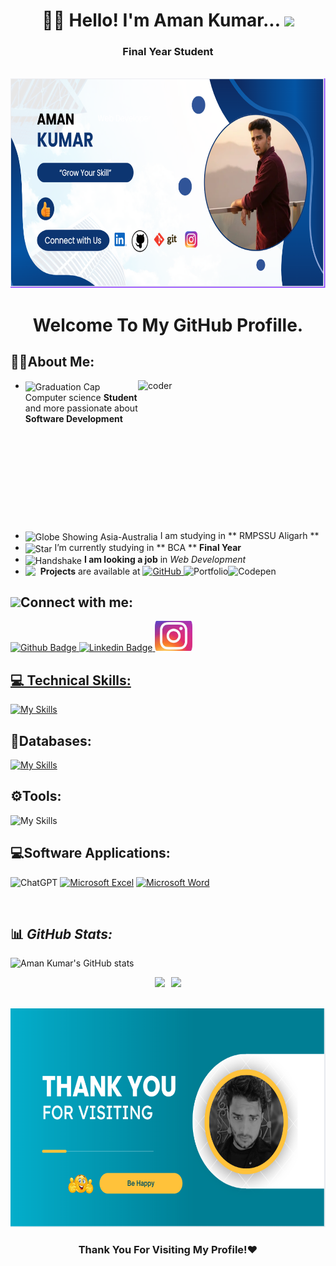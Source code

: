 # <div align="center"> 👨‍🎓 Hello! I'm Aman Kumar... <img src="https://media.giphy.com/media/hvRJCLFzcasrR4ia7z/giphy.gif" height="25px"></div>
<h3 align="center">Final Year Student </h3>
<br />

<img width="1000" height="335" src="Screenshot 2025-10-06 105528.png">


 # <div align="center"> Welcome To My GitHub Profille. </div>
 

  ## 🧑‍💻About Me:

  <img align="right" alt= "coder" width="300" height="240" src="coding-gif-1-unscreen.gif"/>

  
  - <img src="https://raw.githubusercontent.com/Tarikul-Islam-Anik/Animated-Fluent-Emojis/master/Emojis/Objects/Graduation%20Cap.png" alt="Graduation Cap" width="30" align="center" /> Computer science **Student** and more passionate about **Software Development**
- <img src="https://raw.githubusercontent.com/Tarikul-Islam-Anik/Animated-Fluent-Emojis/master/Emojis/Travel%20and%20places/Globe%20Showing%20Asia-Australia.png" alt="Globe Showing Asia-Australia" width="30" align="center" /> I am studying in  ** RMPSSU Aligarh **
- <img src="https://raw.githubusercontent.com/Tarikul-Islam-Anik/Animated-Fluent-Emojis/master/Emojis/Travel%20and%20places/Star.png" alt="Star" width="30" align=center /> I’m currently studying in ** BCA **  **Final Year** 
- <img src="https://raw.githubusercontent.com/Tarikul-Islam-Anik/Animated-Fluent-Emojis/master/Emojis/Hand%20gestures/Handshake.png" alt="Handshake" width="30" align=center /> **I am looking a job** in  *Web *Development**
- <img align='left' src="https://raw.githubusercontent.com/Tarikul-Islam-Anik/Animated-Fluent-Emojis/master/Emojis/Travel%20and%20places/Rocket.png" width="24" align="center"> **Projects** are available at <a href="https://github.com/student-AmanKumar">![GitHub](https://img.shields.io/badge/github-%23121011.svg?style=flat-square&logo=github&logoColor=white) </a>
![Portfolio](https://img.shields.io/badge/Portfolio-%23000000.svg?style=flat-square&logo=firefox&logoColor=#FF7139)![Codepen](https://img.shields.io/badge/Codepen-%23000000.svg?style=flat-square&logo=codepen&logoColor=#FF7139)



<h2><img src="https://raw.githubusercontent.com/ShahriarShafin/ShahriarShafin/main/Assets/handshake.gif" width="90px" style="max-width: 100%; user-select: auto;">Connect with me:</h2>

<div id="badges">
  <a href="https://github.com/student-AmanKumar">
    <img src="https://img.shields.io/badge/Github-013243?style=for-the-badge&logo=Github&logoColor=white" alt="Github Badge"/>
  </a>
   <a href="https://www.linkedin.com/in/aman-kumar-462a21316/">
    <img src="https://img.shields.io/badge/Linkedin-blue?style=for-the-badge&logo=linkedin&logoColor=white" alt="Linkedin Badge"/>
  </a>
  <a href="#">
  <img width="60px" src="image.png">
  
  ## 💻 Technical Skills:
[![My Skills](https://skillicons.dev/icons?i=python,html,css,c,cpp)](https://skillicons.dev)
## 📅Databases:
[![My Skills](https://skillicons.dev/icons?i=mysql,oracle)](https://skillicons.dev)

## ⚙️Tools:
![My Skills](https://skillicons.dev/icons?i=git,github,vscode)

## 💻Software Applications:
![ChatGPT](https://img.shields.io/badge/chatGPT-74aa9c?style=for-the-badge&logo=openai&logoColor=white)
<a href="https://www.microsoft.com/en/microsoft-365/excel?market=af">![Microsoft Excel](https://img.shields.io/badge/Microsoft_Excel-217346?style=for-the-badge&logo=microsoft-excel&logoColor=white)</a>
<a href="https://www.microsoft.com/en-in/microsoft-365/word">![Microsoft Word](https://img.shields.io/badge/Microsoft_Word-2B579A?style=for-the-badge&logo=microsoft-word&logoColor=white) </a>


  <br />

## 📊 _GitHub Stats:_
![Aman Kumar's GitHub stats](https://github-readme-stats.vercel.app/api?username=student-AmanKumar&show_icons=true&theme=dark)
<div style="display: flex; flex-wrap: wrap; gap: 10px; align-items: center; justify-content: center;">
<img src="https://github-readme-streak-stats.herokuapp.com/?user=student-AmanKumar&theme=dark&hide_border=false"> 
<img src="https://github-readme-stats.vercel.app/api/top-langs/?username=student-AmanKumar&theme=dark&hide_border=false&include_all_commits=false&count_private=false&layout=compact">
</div>
<br>

<!-- ## 📊 _Letsupgrade stats:_

<img src="Screenshot 2025-10-05 135654.png"> -->
<br>


<img width="1000" height="350" src="Screenshot 2025-10-06 103341.png">

### <div align="center">Thank You For Visiting My Profile!❤️</div>


</div>
